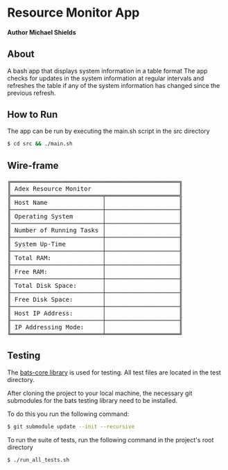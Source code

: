 # Resource Monitor App
#### Author Michael Shields

## About

A bash app that displays system information in a table format
The app checks for updates in the system information at regular intervals 
and refreshes the table if any of the system information has changed since 
the previous refresh.

## How to Run

The app can be run by executing the main.sh script in the src directory

```bash
$ cd src && ./main.sh
```

## Wire-frame 

<pre>
╔══════════════════════════════════════════════╗
║ Adex Resource Monitor                        ║
╠═════════════════════════╤════════════════════╣
║ Host Name               │                    ║
╟─────────────────────────┼────────────────────╢
║ Operating System        │                    ║
║─────────────────────────┼────────────────────╢
║ Number of Running Tasks │                    ║
╟─────────────────────────┼────────────────────╢
║ System Up-Time          │                    ║
╟─────────────────────────┼────────────────────╢
║ Total RAM:              │                    ║
╟─────────────────────────┼────────────────────╢
║ Free RAM:               │                    ║
╟─────────────────────────┼────────────────────╢
║ Total Disk Space:       │                    ║
╟─────────────────────────┼────────────────────╢
║ Free Disk Space:        │                    ║
╟─────────────────────────┼────────────────────╢
║ Host IP Address:        │                    ║
╟─────────────────────────┼────────────────────╢
║ IP Addressing Mode:     │                    ║
╚═════════════════════════╧════════════════════╝
</pre>

## Testing

The <a href="https://bats-core.readthedocs.io/en/stable/index.html">bats-core library</a> is used for testing. All test files are located in the test directory.


After cloning the project to your local machine, the necessary git submodules for the bats testing library need to be installed.

To do this you run the following command:

```bash
$ git submodule update --init --recursive
```

To run the suite of tests, run the following command in the project's root directory

```bash
$ ./run_all_tests.sh
```